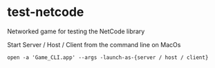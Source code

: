 # test-netcode
Networked game for testing the NetCode library


Start Server / Host / Client from the command line on MacOs
```
open -a 'Game_CLI.app' --args -launch-as-{server / host / client}
```
